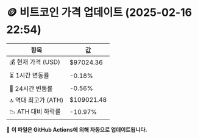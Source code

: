 # 🪙 비트코인 가격 업데이트 (2025-02-16 22:54)

| 항목                | 값 |
|--------------------|----------------|
| 💰 현재 가격 (USD) | $97024.36 |
| ⏳ 1시간 변동률    | -0.18% |
| 📆 24시간 변동률   | -0.56% |
| 🔝 역대 최고가 (ATH) | $109021.48 |
| 📉 ATH 대비 하락률 | -10.97% |

🔄 **이 파일은 GitHub Actions에 의해 자동으로 업데이트됩니다.**
